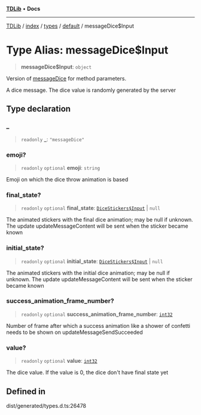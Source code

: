 [**TDLib**](../../../../../../README.md) • **Docs**

***

[TDLib](../../../../../../modules.md) / [index](../../../../../README.md) / [types](../../../README.md) / [default](../README.md) / messageDice$Input

# Type Alias: messageDice$Input

> **messageDice$Input**: `object`

Version of [messageDice](messageDice.md) for method parameters.

A dice message. The dice value is randomly generated by the server

## Type declaration

### \_

> `readonly` **\_**: `"messageDice"`

### emoji?

> `readonly` `optional` **emoji**: `string`

Emoji on which the dice throw animation is based

### final\_state?

> `readonly` `optional` **final\_state**: [`DiceStickers$Input`](DiceStickers$Input.md) \| `null`

The animated stickers with the final dice animation; may be null if unknown. The update updateMessageContent will be sent when the sticker became known

### initial\_state?

> `readonly` `optional` **initial\_state**: [`DiceStickers$Input`](DiceStickers$Input.md) \| `null`

The animated stickers with the initial dice animation; may be null if unknown. The update updateMessageContent will be sent when the sticker became known

### success\_animation\_frame\_number?

> `readonly` `optional` **success\_animation\_frame\_number**: [`int32`](int32-1.md)

Number of frame after which a success animation like a shower of confetti needs to be shown on updateMessageSendSucceeded

### value?

> `readonly` `optional` **value**: [`int32`](int32-1.md)

The dice value. If the value is 0, the dice don't have final state yet

## Defined in

dist/generated/types.d.ts:26478
